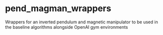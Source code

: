 # pend_magman_wrappers
Wrappers for an inverted pendulum and magnetic manipulator to be used in the baseline algorithms alongside OpenAI gym environments
